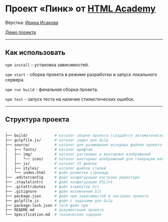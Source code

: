 # Проект «Пинк» от [HTML Academy](https://htmlacademy.ru/)

Вёрстка: [Ирина Исакова](https://github.com/IrisDev11/)

[Демо проекта](https://github.com/IrisDev11/pink_htmlacademy/)

---

## Как использовать

`npm install` - установка зависимостей.

`npm start` - сборка проекта в режиме разработки и запуск локального сервера.

`npm run build` - финальная сборка проекта.

`npm test` - запуск теста на наличие стилистических ошибок.

---

## Структура проекта

```bash
.
├── build/            # каталог сборки проекта (cоздаётся автоматически)
├── gulpfile.js/      # каталог задач для Gulp
├── source/           # каталог для размещения исходных файлов проекта
│   ├── fonts/        # каталог шрифтов
│   ├── img/          # каталог растровых и векторных изображений
│   │   └── icon/     # каталог векторных изображений для генерации векторного спрайта
│   ├── js/           # каталог JS файлов
│   ├── styles/       # каталог файлов стилей
│   └── index.html    # файл разметки страницы
├── .editorconfig     # файл конфигурации настроек редактора
├── .staylelintrc     # файл конфигурации ESLint
├── .gitattributes    # файл атрибутов Git
├── .gitignore        # файл исключений Git
├── package.json      # файл npm зависимостей и настроек проекта
├── gulpfile.js       # файл с задачами для Gulp
├── package-lock.json # lock-файл npm
├── README.md         # документация проекта
└── Specification.md  # техническое задание
```
